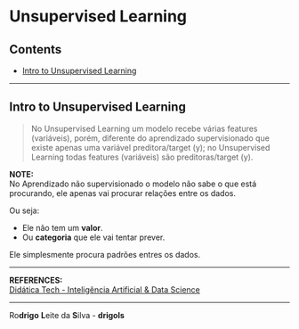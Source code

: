 # Unsupervised Learning

## Contents

 - [Intro to Unsupervised Learning](#intro)

---

<div id="intro"></div>

## Intro to Unsupervised Learning

> No Unsupervised Learning um modelo recebe várias features (variáveis), porém, diferente do aprendizado supervisionado que existe apenas uma variável preditora/target (y); no Unsupervised Learning todas features (variáveis) são preditoras/target (y).

**NOTE:**  
No Aprendizado não supervisionado o modelo não sabe o que está procurando, ele apenas vai procurar relações entre os dados.

Ou seja:

 - Ele não tem um **valor**.
 - Ou **categoria** que ele vai tentar prever.

Ele simplesmente procura padrões entres os dados.

---

**REFERENCES:**  
[Didática Tech - Inteligência Artificial & Data Science](https://didatica.tech)  

---

Ro**drigo** **L**eite da **S**ilva - **drigols**
